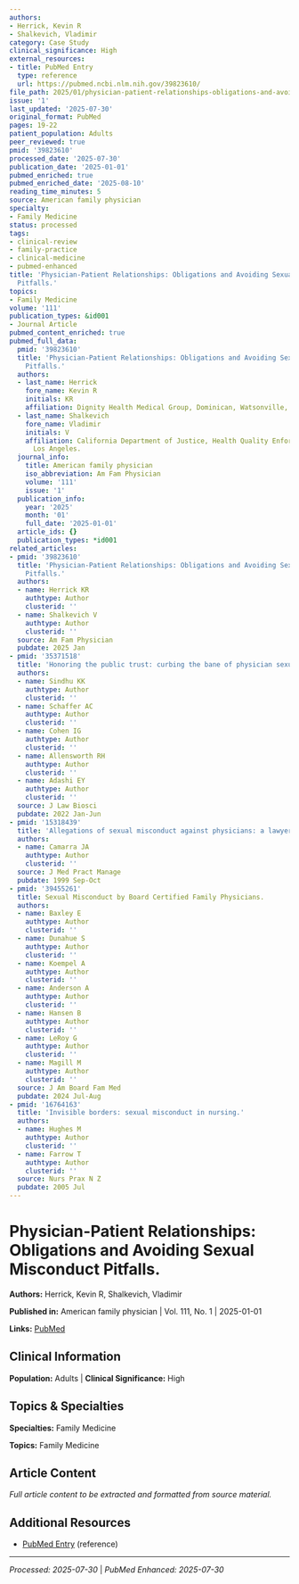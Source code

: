 ```yaml
---
authors:
- Herrick, Kevin R
- Shalkevich, Vladimir
category: Case Study
clinical_significance: High
external_resources:
- title: PubMed Entry
  type: reference
  url: https://pubmed.ncbi.nlm.nih.gov/39823610/
file_path: 2025/01/physician-patient-relationships-obligations-and-avoiding-sex.md
issue: '1'
last_updated: '2025-07-30'
original_format: PubMed
pages: 19-22
patient_population: Adults
peer_reviewed: true
pmid: '39823610'
processed_date: '2025-07-30'
publication_date: '2025-01-01'
pubmed_enriched: true
pubmed_enriched_date: '2025-08-10'
reading_time_minutes: 5
source: American family physician
specialty:
- Family Medicine
status: processed
tags:
- clinical-review
- family-practice
- clinical-medicine
- pubmed-enhanced
title: 'Physician-Patient Relationships: Obligations and Avoiding Sexual Misconduct
  Pitfalls.'
topics:
- Family Medicine
volume: '111'
publication_types: &id001
- Journal Article
pubmed_content_enriched: true
pubmed_full_data:
  pmid: '39823610'
  title: 'Physician-Patient Relationships: Obligations and Avoiding Sexual Misconduct
    Pitfalls.'
  authors:
  - last_name: Herrick
    fore_name: Kevin R
    initials: KR
    affiliation: Dignity Health Medical Group, Dominican, Watsonville, California.
  - last_name: Shalkevich
    fore_name: Vladimir
    initials: V
    affiliation: California Department of Justice, Health Quality Enforcement Section,
      Los Angeles.
  journal_info:
    title: American family physician
    iso_abbreviation: Am Fam Physician
    volume: '111'
    issue: '1'
  publication_info:
    year: '2025'
    month: '01'
    full_date: '2025-01-01'
  article_ids: {}
  publication_types: *id001
related_articles:
- pmid: '39823610'
  title: 'Physician-Patient Relationships: Obligations and Avoiding Sexual Misconduct
    Pitfalls.'
  authors:
  - name: Herrick KR
    authtype: Author
    clusterid: ''
  - name: Shalkevich V
    authtype: Author
    clusterid: ''
  source: Am Fam Physician
  pubdate: 2025 Jan
- pmid: '35371518'
  title: 'Honoring the public trust: curbing the bane of physician sexual misconduct.'
  authors:
  - name: Sindhu KK
    authtype: Author
    clusterid: ''
  - name: Schaffer AC
    authtype: Author
    clusterid: ''
  - name: Cohen IG
    authtype: Author
    clusterid: ''
  - name: Allensworth RH
    authtype: Author
    clusterid: ''
  - name: Adashi EY
    authtype: Author
    clusterid: ''
  source: J Law Biosci
  pubdate: 2022 Jan-Jun
- pmid: '15318439'
  title: 'Allegations of sexual misconduct against physicians: a lawyer''s perspective.'
  authors:
  - name: Camarra JA
    authtype: Author
    clusterid: ''
  source: J Med Pract Manage
  pubdate: 1999 Sep-Oct
- pmid: '39455261'
  title: Sexual Misconduct by Board Certified Family Physicians.
  authors:
  - name: Baxley E
    authtype: Author
    clusterid: ''
  - name: Dunahue S
    authtype: Author
    clusterid: ''
  - name: Koempel A
    authtype: Author
    clusterid: ''
  - name: Anderson A
    authtype: Author
    clusterid: ''
  - name: Hansen B
    authtype: Author
    clusterid: ''
  - name: LeRoy G
    authtype: Author
    clusterid: ''
  - name: Magill M
    authtype: Author
    clusterid: ''
  source: J Am Board Fam Med
  pubdate: 2024 Jul-Aug
- pmid: '16764163'
  title: 'Invisible borders: sexual misconduct in nursing.'
  authors:
  - name: Hughes M
    authtype: Author
    clusterid: ''
  - name: Farrow T
    authtype: Author
    clusterid: ''
  source: Nurs Prax N Z
  pubdate: 2005 Jul
---
```


# Physician-Patient Relationships: Obligations and Avoiding Sexual Misconduct Pitfalls.

**Authors:** Herrick, Kevin R, Shalkevich, Vladimir

**Published in:** American family physician | Vol. 111, No. 1 | 2025-01-01

**Links:** [PubMed](https://pubmed.ncbi.nlm.nih.gov/39823610/)

## Clinical Information

**Population:** Adults | **Clinical Significance:** High

## Topics & Specialties

**Specialties:** Family Medicine

**Topics:** Family Medicine

## Article Content

*Full article content to be extracted and formatted from source material.*

## Additional Resources

- [PubMed Entry](https://pubmed.ncbi.nlm.nih.gov/39823610/) (reference)

---

*Processed: 2025-07-30* | *PubMed Enhanced: 2025-07-30*
